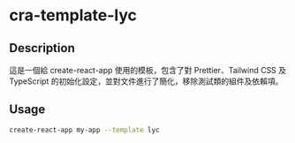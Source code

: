 # cra-template-lyc

## Description

這是一個給 create-react-app 使用的模板，包含了對 Prettier、Tailwind CSS 及 TypeScript 的初始化設定，並對文件進行了簡化，移除測試類的組件及依賴項。

## Usage

```sh
create-react-app my-app --template lyc
```

